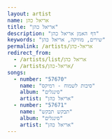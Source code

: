 ```yaml
---
layout: artist
name: אריאל כהן
title: "אריאל כהן"
description: "דף האמן אריאל כהן"
keywords: "שירים, מוזיקה, אריאל כהן"
permalink: /artists/אריאל-כהן
redirect_from:
  - /artists/list/אריאל כהן
  - /artists/אריאל-כהן/
songs:
  - number: "57670"
    name: "סיבות לשמוח - רמיקס"
    album: "סינגלים"
    artist: "אריאל כהן"
  - number: "57671"
    name: "תבקש תבקש"
    album: "סינגלים"
    artist: "אריאל כהן"
---
```

